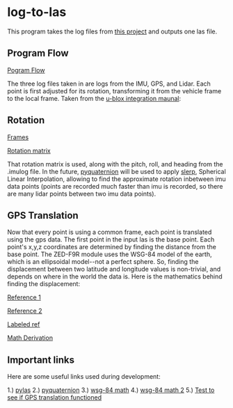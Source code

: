 # log-to-las

This program takes the log files from [this project](https://github.com/amook-maxtc/pi-controller) and outputs one las file.

## Program Flow

[Pogram Flow](docs/pp_workflow.PNG)

The three log files taken in are logs from the IMU, GPS, and Lidar. Each point is first adjusted for its rotation, transforming it from the vehicle frame to the local frame. 
Taken from the [u-blox integration maunal](https://cdn.sparkfun.com/assets/learn_tutorials/1/1/7/2/ZED-F9R_Integrationmanual__UBX-20039643_.pdf):

## Rotation

[Frames](docs/frames.PNG)

[Rotation matrix](docs/zedf9rRotation.PNG)

That rotation matrix is used, along with the pitch, roll, and heading from the .imulog file. 
In the future, [pyquaternion](http://kieranwynn.github.io/pyquaternion/) will be used to apply [slerp](https://en.wikipedia.org/wiki/Slerp), Spherical Linear Interpolation, allowing to find the approximate rotation inbetween imu data points (points are recorded much faster than imu is recorded, so there are many lidar points between two imu data points). 

## GPS Translation

Now that every point is using a common frame, each point is translated using the gps data. The first point in the input las is the base point. Each point's x,y,z coordinates are determined by finding the distance from the base point. The ZED-F9R module uses the WSG-84 model of the earth, which is an ellipsoidal model--not a perfect sphere. So, finding the displacement between two latitude and longitude values is non-trivial, and depends on where in the world the data is. Here is the mathematics behind finding the displacement:

[Reference 1](docs/web_GPS_globe.gif)

[Reference 2](docs/web_GPS_ellipse.gif)

[Labeled ref](docs/ellipse_math_labeled.png)

[Math Derivation](docs/latlongderivation.PNG)

## Important links

Here are some useful links used during development:

1.) [pylas](https://pylas.readthedocs.io/en/latest/index.html)
2.) [pyquaternion](http://kieranwynn.github.io/pyquaternion/)
3.) [wsg-84 math](https://adamchukpa.mcgill.ca/web_ssm/web_GPS_eq.html)
4.) [wsg-84 math 2](https://www.quora.com/How-do-I-find-the-radius-of-an-ellipse-at-a-given-angle-to-its-axis)
5.) [Test to see if GPS translation functioned](https://www.meridianoutpost.com/resources/etools/calculators/calculator-latitude-longitude-distance.php?)
